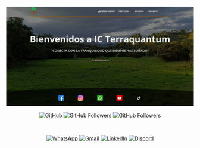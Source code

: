 ![alt text](image.png)

<div align="center">

[![GitHub](https://img.shields.io/badge/GitHub-Profile-black?style=flat&logo=github)](https://github.com/Marioalf2002)
![GitHub Followers](https://img.shields.io/github/followers/Marioalf2002?style=social)
![GitHub Followers](https://img.shields.io/github/stars/Marioalf2002?style=social)

<br>

[![WhatsApp](https://img.shields.io/badge/WhatsApp-Chat-green?style=flat&logo=whatsapp)](https://wa.me/message/MC62R3PTOHVDN1)
[![Gmail](https://img.shields.io/badge/Gmail-Email-red?style=flat&logo=gmail)](https://mail.google.com/mail/?view=cm&fs=1&to=contacto@mariowebdesigns.com)
[![LinkedIn](https://img.shields.io/badge/LinkedIn-Profile-blue?style=flat&logo=linkedin)](https://www.linkedin.com/in/mariowebdesign)
[![Discord](https://img.shields.io/badge/Discord-Chat-blue?style=flat&logo=discord)](https://discordapp.com/users/744348258893168680)

</div>
